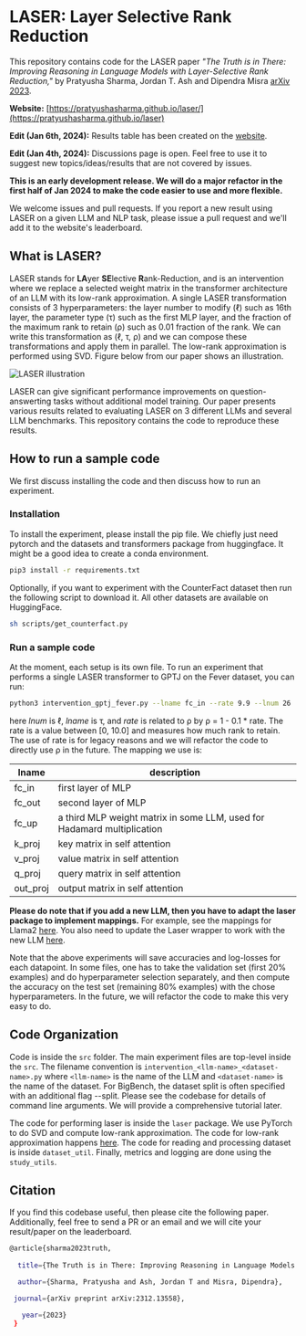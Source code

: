 # LASER: Layer Selective Rank Reduction

This repository contains code for the LASER paper _"The Truth is in There: Improving Reasoning in Language Models with Layer-Selective Rank Reduction,"_ by Pratyusha Sharma, Jordan T. Ash and Dipendra Misra [arXiv 2023](https://arxiv.org/pdf/2312.13558.pdf). 

**Website:** [https://pratyushasharma.github.io/laser/](https://pratyushasharma.github.io/laser)

**Edit (Jan 6th, 2024):** Results table has been created on the [website](https://pratyushasharma.github.io/laser). 

**Edit (Jan 4th, 2024):** Discussions page is open. Feel free to use it to suggest new topics/ideas/results that are not covered by issues.

**This is an early development release. We will do a major refactor in the first half of Jan 2024 to make the code easier to use and more flexible.** 

We welcome issues and pull requests. If you report a new result using LASER on a given LLM and NLP task, please issue a pull request and we'll add it to the website's leaderboard.

## What is LASER?

LASER stands for **LA**yer **SE**lective **R**ank-Reduction, and is an intervention where we replace a selected weight matrix in the transformer architecture of an LLM with its low-rank approximation. A single LASER transformation consists of 3 hyperparameters: the layer number to modify (&ell;) such as 16th layer, the parameter type (&tau;) such as the first MLP layer, and the fraction of the maximum rank to retain (&rho;) such as 0.01 fraction of the rank. We can write this transformation as (&ell;, &tau;, &rho;) and we can compose these transformations and apply them in parallel. The low-rank approximation is performed using SVD. Figure below from our paper shows an illustration.

![LASER illustration](https://pratyushasharma.github.io/laser/images/main.png)

LASER can give significant performance improvements on question-answerting tasks without additional model training. Our paper presents various results related to evaluating LASER on 3 different LLMs and several LLM benchmarks. This repository contains the code to reproduce these results.

## How to run a sample code

We first discuss installing the code and then discuss how to run an experiment.

### Installation

To install the experiment, please install the pip file. We chiefly just need pytorch and the datasets and transformers package from huggingface. It might be a good idea to create a conda environment.

```bash
pip3 install -r requirements.txt
```

Optionally, if you want to experiment with the CounterFact dataset then run the following script to download it. All other datasets are available on HuggingFace.

```bash
sh scripts/get_counterfact.py
```

### Run a sample code

At the moment, each setup is its own file. To run an experiment that performs a single LASER transformer to GPTJ on the Fever dataset, you can run:

```bash
python3 intervention_gptj_fever.py --lname fc_in --rate 9.9 --lnum 26
```

here _lnum_ is &ell;, _lname_ is &tau;, and _rate_ is related to &rho; by &rho; = 1 - 0.1 * rate. The rate is a value between [0, 10.0] and measures how much rank to retain. The use of rate is for legacy reasons and we will refactor the code to directly use &rho; in the future. The mapping we use is:

**lname** | **description**| 
--- | --- |
fc_in | first layer of MLP |
fc_out | second layer of MLP | 
fc_up | a third MLP weight matrix in some LLM, used for Hadamard multiplication | 
k_proj | key matrix in self attention | 
v_proj | value matrix in self attention | 
q_proj | query matrix in self attention | 
out_proj | output matrix in self attention |

**Please do note that if you add a new LLM, then you have to adapt the laser package to implement mappings.** For example, see the mappings for Llama2 [here](https://github.com/pratyushasharma/laser/blob/main/src/laser/llama2_laser.py#L22). You also need to update the Laser wrapper to work with the new LLM [here](https://github.com/pratyushasharma/laser/blob/main/src/laser/LaserWrapper.py#L20).

Note that the above experiments will save accuracies and log-losses for each datapoint. In some files, one has to take the validation set (first 20% examples) and do hyperparameter selection separately, and then compute the accuracy on the test set (remaining 80% examples) with the chose hyperparameters. In the future, we will refactor the code to make this very easy to do.

## Code Organization

Code is inside the `src` folder. The main experiment files are top-level inside the `src`. The filename convention is `intervention_<llm-name>_<dataset-name>.py` where `<llm-name>` is the name of the LLM and `<dataset-name>` is the name of the dataset. For BigBench, the dataset split is often specified with an additional flag --split. Please see the codebase for details of command line arguments. We will provide a comprehensive tutorial later.

The code for performing laser is inside the `laser` package. We use PyTorch to do SVD and compute low-rank approximation. The code for low-rank approximation happens [here](https://github.com/pratyushasharma/laser/blob/main/src/laser/matrix_utils.py#L39). The code for reading and processing dataset is inside `dataset_util`. Finally, metrics and logging are done using the `study_utils`.  

## Citation

If you find this codebase useful, then please cite the following paper. Additionally, feel free to send a PR or an email and we will cite your result/paper on the leaderboard.

```bash
@article{sharma2023truth,
 
  title={The Truth is in There: Improving Reasoning in Language Models with Layer-Selective Rank Reduction},

  author={Sharma, Pratyusha and Ash, Jordan T and Misra, Dipendra},

 journal={arXiv preprint arXiv:2312.13558},

   year={2023}
 }
```
